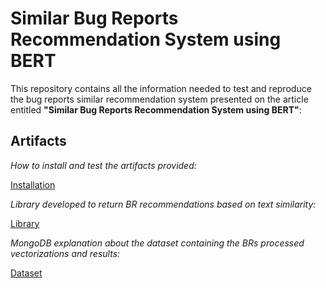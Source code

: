 # Similar Bug Reports Recommendation System using BERT

This repository contains all the information needed to test and reproduce the bug reports similar recommendation system presented on the article entitled **"Similar Bug Reports Recommendation System using BERT"**:

## Artifacts

_How to install and test the artifacts provided:_

[Installation](https://github.com/guimcarneiro/similar-bug-reports-recommender/blob/main/INSTALL.md)

_Library developed to return BR recommendations based on text similarity:_

[Library](https://github.com/guimcarneiro/similar-bugs-reports-recommender-lib)

_MongoDB explanation about the dataset containing the BRs processed vectorizations and results:_

[Dataset](https://github.com/guimcarneiro/similar-bug-reports-recommender/tree/main/dataset)
